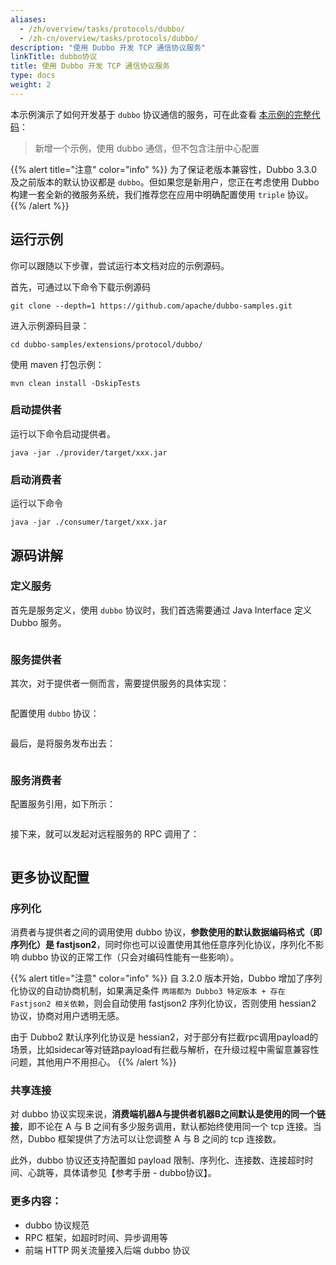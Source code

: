 ```yaml
---
aliases:
  - /zh/overview/tasks/protocols/dubbo/
  - /zh-cn/overview/tasks/protocols/dubbo/
description: "使用 Dubbo 开发 TCP 通信协议服务"
linkTitle: dubbo协议
title: 使用 Dubbo 开发 TCP 通信协议服务
type: docs
weight: 2
---
```


本示例演示了如何开发基于 `dubbo` 协议通信的服务，可在此查看 [本示例的完整代码]()：

> 新增一个示例，使用 dubbo 通信，但不包含注册中心配置

{{% alert title="注意" color="info" %}}
为了保证老版本兼容性，Dubbo 3.3.0 及之前版本的默认协议都是 `dubbo`。但如果您是新用户，您正在考虑使用 Dubbo 构建一套全新的微服务系统，我们推荐您在应用中明确配置使用 `triple` 协议。
{{% /alert %}}

## 运行示例
你可以跟随以下步骤，尝试运行本文档对应的示例源码。

首先，可通过以下命令下载示例源码
```shell
git clone --depth=1 https://github.com/apache/dubbo-samples.git
```

进入示例源码目录：
```shell
cd dubbo-samples/extensions/protocol/dubbo/
```

使用 maven 打包示例：
```shell
mvn clean install -DskipTests
```

### 启动提供者
运行以下命令启动提供者。
```shell
java -jar ./provider/target/xxx.jar
```

### 启动消费者
运行以下命令
```shell
java -jar ./consumer/target/xxx.jar
```

## 源码讲解

### 定义服务
首先是服务定义，使用 `dubbo` 协议时，我们首选需要通过 Java Interface 定义 Dubbo 服务。
```java
```

### 服务提供者
其次，对于提供者一侧而言，需要提供服务的具体实现：
```java
```

配置使用 `dubbo` 协议：
```java
```

最后，是将服务发布出去：
```java

```

### 服务消费者

配置服务引用，如下所示：
```java
```

接下来，就可以发起对远程服务的 RPC 调用了：
```java
```

## 更多协议配置

### 序列化
消费者与提供者之间的调用使用 dubbo 协议，**参数使用的默认数据编码格式（即序列化）是 fastjson2**，同时你也可以设置使用其他任意序列化协议，序列化不影响 dubbo 协议的正常工作（只会对编码性能有一些影响）。

{{% alert title="注意" color="info" %}}
自 3.2.0 版本开始，Dubbo 增加了序列化协议的自动协商机制，如果满足条件 `两端都为 Dubbo3 特定版本 + 存在 Fastjson2 相关依赖`，则会自动使用 fastjson2 序列化协议，否则使用 hessian2 协议，协商对用户透明无感。

由于 Dubbo2 默认序列化协议是 hessian2，对于部分有拦截rpc调用payload的场景，比如sidecar等对链路payload有拦截与解析，在升级过程中需留意兼容性问题，其他用户不用担心。
{{% /alert %}}

### 共享连接
对 dubbo 协议实现来说，**消费端机器A与提供者机器B之间默认是使用的同一个链接**，即不论在 A 与 B 之间有多少服务调用，默认都始终使用同一个 tcp 连接。当然，Dubbo 框架提供了方法可以让您调整 A 与 B 之间的 tcp 连接数。

此外，dubbo 协议还支持配置如 payload 限制、序列化、连接数、连接超时时间、心跳等，具体请参见【参考手册 - dubbo协议】。

### 更多内容：
* dubbo 协议规范
* RPC 框架，如超时时间、异步调用等
* 前端 HTTP 网关流量接入后端 dubbo 协议
